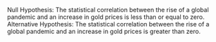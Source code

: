 Null Hypothesis: The statistical correlation between the rise of a global pandemic and an increase in gold prices is less than or equal to zero.  
Alternative Hypothesis: The statistical correlation between the rise of a global pandemic and an increase in gold prices is greater than zero.
